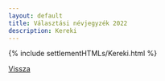 ```yaml
---
layout: default
title: Választási névjegyzék 2022
description: Kereki
---
```


{% include settlementHTMLs/Kereki.html %}

[Vissza](../)